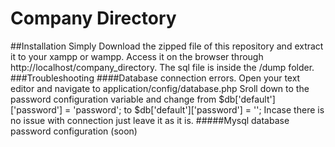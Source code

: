 # Company  Directory
##Installation
    Simply Download the zipped file of this repository and extract it to your xampp or wampp.
    Access it on the browser through  http://localhost/company_directory.
    The sql file is inside the /dump folder.
###Troubleshooting
####Database connection errors.
         Open your text editor and navigate to application/config/database.php
         Sroll down to the password configuration variable and change from $db['default']['password'] = 'password'; to    $db['default']['password'] = '';
         Incase there is no issue with connection just leave it as it is.
#####Mysql database password configuration (soon)     
